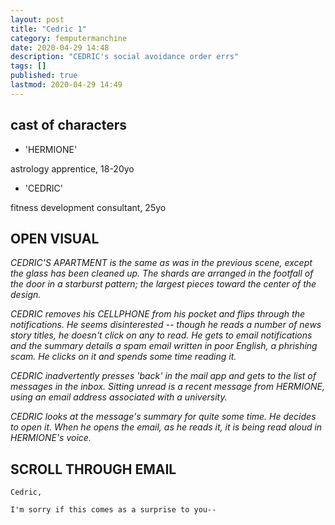 ```yaml
---
layout: post
title: "Cedric 1"
category: femputermanchine
date: 2020-04-29 14:48
description: "CEDRIC's social avoidance order errs"
tags: []
published: true
lastmod: 2020-04-29 14:49
---
```


## cast of characters
* 'HERMIONE'

astrology apprentice, 18-20yo

* 'CEDRIC'

fitness development consultant, 25yo

## OPEN VISUAL ##

<i>CEDRIC'S APARTMENT is the same as was in the previous scene, except the glass has been cleaned up. The shards are arranged in the footfall of the door in a starburst pattern; the largest pieces toward the center of the design.</i>

<i>CEDRIC removes his CELLPHONE from his pocket and flips through the notifications. He seems disinterested -- though he reads a number of news story titles, he doesn't click on any to read. He gets to email notifications and the summary details a spam email written in poor English, a phrishing scam. He clicks on it and spends some time reading it.</i>

<i>CEDRIC inadvertently presses 'back' in the mail app and gets to the list of messages in the inbox. Sitting unread is a recent message from HERMIONE, using an email address associated with a university. </i>

<i>CEDRIC looks at the message's summary for quite some time. He decides to open it. When he opens the email, as he reads it, it is being read aloud in HERMIONE's voice.</i>


## SCROLL THROUGH EMAIL ##

```
Cedric,
    
I'm sorry if this comes as a surprise to you--
```


